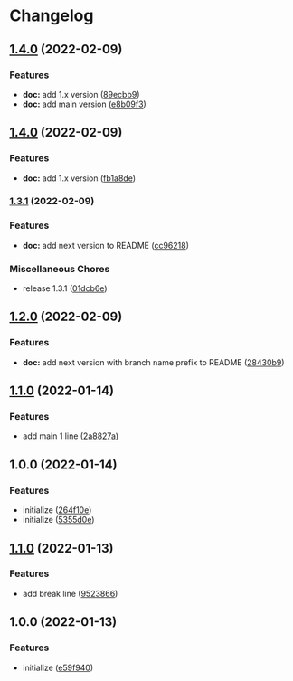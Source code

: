 # Changelog

## [1.4.0](https://github.com/htsh-tsyk/releasetest/compare/v1.3.1...v1.4.0) (2022-02-09)


### Features

* **doc:** add 1.x version ([89ecbb9](https://github.com/htsh-tsyk/releasetest/commit/89ecbb916ceb706120ab99a2dbe73c3921254a9f))
* **doc:** add main version ([e8b09f3](https://github.com/htsh-tsyk/releasetest/commit/e8b09f367b8bfb4b9c2afe9d0226c2048ccea7dc))

## [1.4.0](https://github.com/htsh-tsyk/releasetest/compare/v1.3.1...v1.4.0) (2022-02-09)


### Features

* **doc:** add 1.x version ([fb1a8de](https://github.com/htsh-tsyk/releasetest/commit/fb1a8deef036ee64f5cb24fa58bb7db42f680c0e))

### [1.3.1](https://github.com/htsh-tsyk/releasetest/compare/v1.1.0...v1.3.1) (2022-02-09)


### Features

* **doc:** add next version to README ([cc96218](https://github.com/htsh-tsyk/releasetest/commit/cc962182d5e98cca89bd2bbebe14b75b65cbe6e1))


### Miscellaneous Chores

* release 1.3.1 ([01dcb6e](https://github.com/htsh-tsyk/releasetest/commit/01dcb6e128f6cce57178aa19f8a2951ee53d1a1a))

## [1.2.0](https://github.com/htsh-tsyk/releasetest/compare/v1.1.0...v1.2.0) (2022-02-09)


### Features

* **doc:** add next version with branch name prefix to README ([28430b9](https://github.com/htsh-tsyk/releasetest/commit/28430b9318082f5d858a1e39230aee79d00ae340))

## [1.1.0](https://github.com/htsh-tsyk/releasetest/compare/v1.0.0...v1.1.0) (2022-01-14)


### Features

* add main 1 line ([2a8827a](https://github.com/htsh-tsyk/releasetest/commit/2a8827a76ab1b7aa33f5d060f93a755d136c1464))

## 1.0.0 (2022-01-14)


### Features

* initialize ([264f10e](https://github.com/htsh-tsyk/releasetest/commit/264f10eb383db86dd333819a98fab6b84fe9b674))
* initialize ([5355d0e](https://github.com/htsh-tsyk/releasetest/commit/5355d0ebcbca675884ac38eaaf49c10a449e6853))

## [1.1.0](https://github.com/htsh-tsyk/releasetest/compare/v1.0.0...v1.1.0) (2022-01-13)


### Features

* add break line ([9523866](https://github.com/htsh-tsyk/releasetest/commit/9523866d49c96948b5881612475afcf0b14d285a))

## 1.0.0 (2022-01-13)


### Features

* initialize ([e59f940](https://github.com/htsh-tsyk/releasetest/commit/e59f94073d03acc5d2d5ebc7fcf5a3232633c274))
